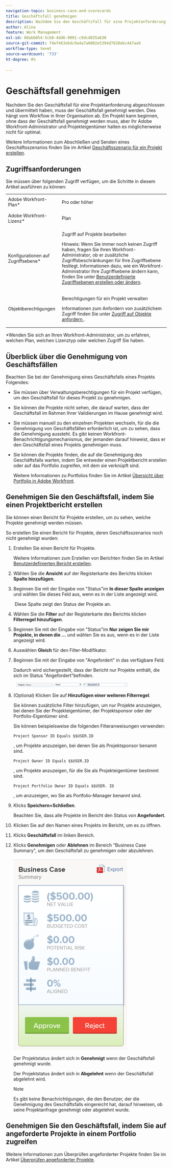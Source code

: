 ```yaml
---
navigation-topic: business-case-and-scorecards
title: Geschäftsfall genehmigen
description: Nachdem Sie den Geschäftsfall für eine Projektanforderung abgeschlossen und übermittelt haben, muss der Geschäftsfall genehmigt werden. Dies hängt vom Workflow in Ihrer Organisation ab. Ein Projekt kann beginnen, ohne dass der Geschäftsfall genehmigt werden muss, aber Ihr Adobe Workfront-Administrator und Projekteigentümer halten es möglicherweise nicht für optimal.
author: Alina
feature: Work Management
exl-id: 60abb054-5cb0-4dd6-9091-c9dcd635a630
source-git-commit: f4ef463ebdc9a4a7a0802e5394d7820ebc447aa9
workflow-type: tm+mt
source-wordcount: '733'
ht-degree: 0%

---
```


# Geschäftsfall genehmigen

Nachdem Sie den Geschäftsfall für eine Projektanforderung abgeschlossen und übermittelt haben, muss der Geschäftsfall genehmigt werden. Dies hängt vom Workflow in Ihrer Organisation ab. Ein Projekt kann beginnen, ohne dass der Geschäftsfall genehmigt werden muss, aber Ihr Adobe Workfront-Administrator und Projekteigentümer halten es möglicherweise nicht für optimal. 

Weitere Informationen zum Abschließen und Senden eines Geschäftsszenarios finden Sie im Artikel [Geschäftsszenario für ein Projekt erstellen](../../../manage-work/projects/define-a-business-case/create-business-case.md).

## Zugriffsanforderungen

Sie müssen über folgenden Zugriff verfügen, um die Schritte in diesem Artikel ausführen zu können:

<table style="table-layout:auto"> 
 <col> 
 <col> 
 <tbody> 
  <tr> 
   <td role="rowheader">Adobe Workfront-Plan*</td> 
   <td> <p>Pro oder höher</p> </td> 
  </tr> 
  <tr> 
   <td role="rowheader">Adobe Workfront-Lizenz*</td> 
   <td> <p>Plan </p> </td> 
  </tr> 
  <tr> 
   <td role="rowheader">Konfigurationen auf Zugriffsebene*</td> 
   <td> <p>Zugriff auf Projekte bearbeiten</p> <p>Hinweis: Wenn Sie immer noch keinen Zugriff haben, fragen Sie Ihren Workfront-Administrator, ob er zusätzliche Zugriffsbeschränkungen für Ihre Zugriffsebene festlegt. Informationen dazu, wie ein Workfront-Administrator Ihre Zugriffsebene ändern kann, finden Sie unter <a href="../../../administration-and-setup/add-users/configure-and-grant-access/create-modify-access-levels.md" class="MCXref xref">Benutzerdefinierte Zugriffsebenen erstellen oder ändern</a>.</p> </td> 
  </tr> 
  <tr> 
   <td role="rowheader">Objektberechtigungen</td> 
   <td> <p>Berechtigungen für ein Projekt verwalten</p> <p>Informationen zum Anfordern von zusätzlichem Zugriff finden Sie unter <a href="../../../workfront-basics/grant-and-request-access-to-objects/request-access.md" class="MCXref xref">Zugriff auf Objekte anfordern </a>.</p> </td> 
  </tr> 
 </tbody> 
</table>

&#42;Wenden Sie sich an Ihren Workfront-Administrator, um zu erfahren, welchen Plan, welchen Lizenztyp oder welchen Zugriff Sie haben.

## Überblick über die Genehmigung von Geschäftsfällen

Beachten Sie bei der Genehmigung eines Geschäftsfalls eines Projekts Folgendes:

* Sie müssen über Verwaltungsberechtigungen für ein Projekt verfügen, um den Geschäftsfall für dieses Projekt zu genehmigen. 
* Sie können die Projekte nicht sehen, die darauf warten, dass der Geschäftsfall im Rahmen Ihrer Validierungen im Hause genehmigt wird.
* Sie müssen manuell zu den einzelnen Projekten wechseln, für die die Genehmigung von Geschäftsfällen erforderlich ist, um zu sehen, dass die Genehmigung aussteht. Es gibt keinen Workfront-Benachrichtigungsmechanismus, der jemanden darauf hinweist, dass er den Geschäftsfall eines Projekts genehmigen muss.
* Sie können die Projekte finden, die auf die Genehmigung des Geschäftsfalls warten, indem Sie entweder einen Projektbericht erstellen oder auf das Portfolio zugreifen, mit dem sie verknüpft sind. 

  Weitere Informationen zu Portfolios finden Sie im Artikel [Übersicht über Portfolio in Adobe Workfront](../../../manage-work/portfolios/portfolios-overview/portfolio-overview.md).

## Genehmigen Sie den Geschäftsfall, indem Sie einen Projektbericht erstellen

Sie können einen Bericht für Projekte erstellen, um zu sehen, welche Projekte genehmigt werden müssen. 

So erstellen Sie einen Bericht für Projekte, deren Geschäftsszenarios noch nicht genehmigt wurden:

1. Erstellen Sie einen Bericht für Projekte.

   Weitere Informationen zum Erstellen von Berichten finden Sie im Artikel [Benutzerdefinierten Bericht erstellen](../../../reports-and-dashboards/reports/creating-and-managing-reports/create-custom-report.md).

1. Wählen Sie die **Ansicht** auf der Registerkarte des Berichts klicken **Spalte hinzufügen**.

1. Beginnen Sie mit der Eingabe von &quot;Status&quot;im **In dieser Spalte anzeigen** und wählen Sie dieses Feld aus, wenn es in der Liste angezeigt wird.

    Diese Spalte zeigt den Status der Projekte an.

1. Wählen Sie die **Filter** auf der Registerkarte des Berichts klicken **Filterregel hinzufügen**.

1. Beginnen Sie mit der Eingabe von &quot;Status&quot;im **Nur zeigen Sie mir Projekte, in denen die ...** und wählen Sie es aus, wenn es in der Liste angezeigt wird.
1. Auswählen **Gleich** für den Filter-Modifikator.
1. Beginnen Sie mit der Eingabe von &quot;Angefordert&quot; in das verfügbare Feld. 

   Dadurch wird sichergestellt, dass der Bericht nur Projekte enthält, die sich im Status &quot;Angefordert&quot;befinden.

     ![request_projects_filter.png](assets/requested-projects-filter-350x14.png)

1. (Optional) Klicken Sie auf **Hinzufügen einer weiteren Filterregel**.

   Sie können zusätzliche Filter hinzufügen, um nur Projekte anzuzeigen, bei denen Sie der Projekteigentümer, der Projektsponsor oder der Portfolio-Eigentümer sind.

   Sie können beispielsweise die folgenden Filteranweisungen verwenden: 

   ```
   Project Sponsor ID Equals $$USER.ID
   ```

   , um Projekte anzuzeigen, bei denen Sie als Projektsponsor benannt sind.

   ```
   Project Owner ID Equals $$USER.ID
   ```

   , um Projekte anzuzeigen, für die Sie als Projekteigentümer bestimmt sind.

   ```
   Project Portfolio Owner ID Equals $$USER. ID
   ```

   , um anzuzeigen, wo Sie als Portfolio-Manager benannt sind. 

1. Klicks **Speichern+Schließen**.

   Beachten Sie, dass alle Projekte im Bericht den Status von **Angefordert**.

1. Klicken Sie auf den Namen eines Projekts im Bericht, um es zu öffnen.
1. Klicks **Geschäftsfall** im linken Bereich.
1. Klicks **Genehmigen** oder **Ablehnen** im Bereich &quot;Business Case Summary&quot;, um den Geschäftsfall zu genehmigen oder abzulehnen.

   ![](assets/business-case-summary-with-rp-information--1-.png)

   Der Projektstatus ändert sich in **Genehmigt** wenn der Geschäftsfall genehmigt wurde.

   Der Projektstatus ändert sich in **Abgelehnt** wenn der Geschäftsfall abgelehnt wird.

   >[!NOTE]
   >
   >Es gibt keine Benachrichtigungen, die den Benutzer, der die Genehmigung des Geschäftsfalls eingereicht hat, darauf hinweisen, ob seine Projektanfrage genehmigt oder abgelehnt wurde.

## Genehmigen Sie den Geschäftsfall, indem Sie auf angeforderte Projekte in einem Portfolio zugreifen

Weitere Informationen zum Überprüfen angeforderter Projekte finden Sie im Artikel [Überprüfen angeforderter Projekte](../../../manage-work/portfolios/create-and-manage-portfolios/review-requested-projects.md).
